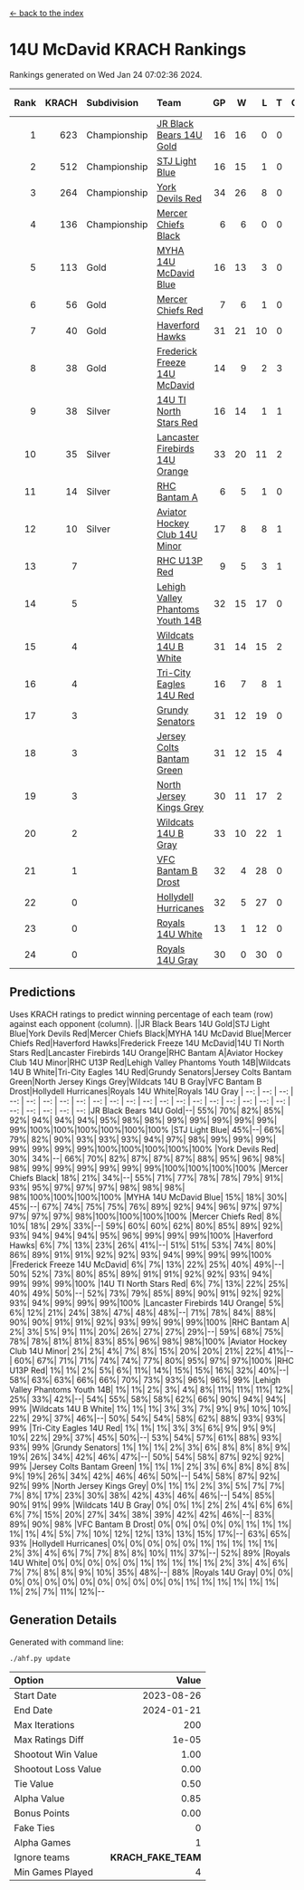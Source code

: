 [<- back to the index](readme.md)
# 14U McDavid KRACH Rankings
Rankings generated on Wed Jan 24 07:02:36 2024.

Rank|KRACH|Subdivision|Team|GP|W|L|T|OTW|OTL|SoS|Exp Wins|Win Diff
---:|---:|:---|:---|---:|---:|---:|---:|---:|---:|---:|---:|---:
1|623|Championship|[JR Black Bears 14U Gold](https://gamesheetstats.com/seasons/3659/teams/140633/schedule)|16|16|0|0|1|0|7|16.8|-0.0
2|512|Championship|[STJ Light Blue](https://gamesheetstats.com/seasons/3659/teams/140639/schedule)|16|15|1|0|0|0|46|15.8|-0.0
3|264|Championship|[York Devils Red](https://gamesheetstats.com/seasons/3659/teams/140644/schedule)|34|26|8|0|0|0|370|26.8|-0.0
4|136|Championship|[Mercer Chiefs Black](https://gamesheetstats.com/seasons/3659/teams/140605/schedule)|6|6|0|0|0|0|3|6.9|0.0
5|113|Gold|[MYHA 14U McDavid Blue](https://gamesheetstats.com/seasons/3659/teams/140636/schedule)|16|13|3|0|0|0|46|13.9|0.0
6|56|Gold|[Mercer Chiefs Red](https://gamesheetstats.com/seasons/3659/teams/140606/schedule)|7|6|1|0|0|0|35|6.9|0.0
7|40|Gold|[Haverford Hawks](https://gamesheetstats.com/seasons/3659/teams/140630/schedule)|31|21|10|0|0|0|93|21.9|0.0
8|38|Gold|[Frederick Freeze 14U McDavid](https://gamesheetstats.com/seasons/3659/teams/140628/schedule)|14|9|2|3|0|0|44|11.4|0.0
9|38|Silver|[14U TI North Stars Red](https://gamesheetstats.com/seasons/3659/teams/140626/schedule)|16|14|1|1|0|0|6|15.4|0.0
10|35|Silver|[Lancaster Firebirds 14U Orange](https://gamesheetstats.com/seasons/3659/teams/140634/schedule)|33|20|11|2|0|0|97|21.9|0.0
11|14|Silver|[RHC Bantam A](https://gamesheetstats.com/seasons/3659/teams/140618/schedule)|6|5|1|0|0|0|3|5.9|0.0
12|10|Silver|[Aviator Hockey Club 14U Minor](https://gamesheetstats.com/seasons/3659/teams/140627/schedule)|17|8|8|1|0|0|115|9.4|0.0
13|7||[RHC U13P Red](https://gamesheetstats.com/seasons/3659/teams/140619/schedule)|9|5|3|1|1|0|29|6.4|0.0
14|5||[Lehigh Valley Phantoms Youth 14B](https://gamesheetstats.com/seasons/3659/teams/140635/schedule)|32|15|17|0|1|1|56|15.9|0.0
15|4||[Wildcats 14U B White](https://gamesheetstats.com/seasons/3659/teams/140643/schedule)|31|14|15|2|1|1|40|15.9|0.0
16|4||[Tri-City Eagles 14U Red](https://gamesheetstats.com/seasons/3659/teams/140640/schedule)|16|7|8|1|1|0|56|8.4|0.0
17|3||[Grundy Senators](https://gamesheetstats.com/seasons/3659/teams/140629/schedule)|31|12|19|0|0|1|116|12.9|0.0
18|3||[Jersey Colts Bantam Green](https://gamesheetstats.com/seasons/3659/teams/140632/schedule)|31|12|15|4|1|0|25|14.9|0.0
19|3||[North Jersey Kings Grey](https://gamesheetstats.com/seasons/3659/teams/140637/schedule)|30|11|17|2|1|1|31|12.9|0.0
20|2||[Wildcats 14U B Gray](https://gamesheetstats.com/seasons/3659/teams/140642/schedule)|33|10|22|1|0|0|39|11.4|0.0
21|1||[VFC Bantam B Drost](https://gamesheetstats.com/seasons/3659/teams/140641/schedule)|32|4|28|0|0|2|127|4.9|0.0
22|0||[Hollydell Hurricanes](https://gamesheetstats.com/seasons/3659/teams/140631/schedule)|32|5|27|0|0|0|22|5.9|0.0
23|0||[Royals 14U White](https://gamesheetstats.com/seasons/3659/teams/140620/schedule)|13|1|12|0|0|1|92|1.9|0.0
24|0||[Royals 14U Gray](https://gamesheetstats.com/seasons/3659/teams/140638/schedule)|30|0|30|0|0|0|71|0.9|0.0

## Predictions
Uses KRACH ratings to predict winning percentage of each team (row) against each opponent (column).
||JR Black Bears 14U Gold|STJ Light Blue|York Devils Red|Mercer Chiefs Black|MYHA 14U McDavid Blue|Mercer Chiefs Red|Haverford Hawks|Frederick Freeze 14U McDavid|14U TI North Stars Red|Lancaster Firebirds 14U Orange|RHC Bantam A|Aviator Hockey Club 14U Minor|RHC U13P Red|Lehigh Valley Phantoms Youth 14B|Wildcats 14U B White|Tri-City Eagles 14U Red|Grundy Senators|Jersey Colts Bantam Green|North Jersey Kings Grey|Wildcats 14U B Gray|VFC Bantam B Drost|Hollydell Hurricanes|Royals 14U White|Royals 14U Gray
| --: | --: | --: | --: | --: | --: | --: | --: | --: | --: | --: | --: | --: | --: | --: | --: | --: | --: | --: | --: | --: | --: | --: | --: | --: 
|JR Black Bears 14U Gold|--| 55%| 70%| 82%| 85%| 92%| 94%| 94%| 94%| 95%| 98%| 98%| 99%| 99%| 99%| 99%| 99%| 99%|100%|100%|100%|100%|100%|100%
|STJ Light Blue| 45%|--| 66%| 79%| 82%| 90%| 93%| 93%| 93%| 94%| 97%| 98%| 99%| 99%| 99%| 99%| 99%| 99%| 99%|100%|100%|100%|100%|100%
|York Devils Red| 30%| 34%|--| 66%| 70%| 82%| 87%| 87%| 87%| 88%| 95%| 96%| 98%| 98%| 99%| 99%| 99%| 99%| 99%| 99%|100%|100%|100%|100%
|Mercer Chiefs Black| 18%| 21%| 34%|--| 55%| 71%| 77%| 78%| 78%| 79%| 91%| 93%| 95%| 97%| 97%| 97%| 98%| 98%| 98%| 98%|100%|100%|100%|100%
|MYHA 14U McDavid Blue| 15%| 18%| 30%| 45%|--| 67%| 74%| 75%| 75%| 76%| 89%| 92%| 94%| 96%| 97%| 97%| 97%| 97%| 97%| 98%|100%|100%|100%|100%
|Mercer Chiefs Red|  8%| 10%| 18%| 29%| 33%|--| 59%| 60%| 60%| 62%| 80%| 85%| 89%| 92%| 93%| 94%| 94%| 94%| 95%| 96%| 99%| 99%| 99%|100%
|Haverford Hawks|  6%|  7%| 13%| 23%| 26%| 41%|--| 51%| 51%| 53%| 74%| 80%| 86%| 89%| 91%| 91%| 92%| 92%| 93%| 94%| 99%| 99%| 99%|100%
|Frederick Freeze 14U McDavid|  6%|  7%| 13%| 22%| 25%| 40%| 49%|--| 50%| 52%| 73%| 80%| 85%| 89%| 91%| 91%| 92%| 92%| 93%| 94%| 99%| 99%| 99%|100%
|14U TI North Stars Red|  6%|  7%| 13%| 22%| 25%| 40%| 49%| 50%|--| 52%| 73%| 79%| 85%| 89%| 90%| 91%| 92%| 92%| 93%| 94%| 99%| 99%| 99%|100%
|Lancaster Firebirds 14U Orange|  5%|  6%| 12%| 21%| 24%| 38%| 47%| 48%| 48%|--| 71%| 78%| 84%| 88%| 90%| 90%| 91%| 91%| 92%| 93%| 99%| 99%| 99%|100%
|RHC Bantam A|  2%|  3%|  5%|  9%| 11%| 20%| 26%| 27%| 27%| 29%|--| 59%| 68%| 75%| 78%| 78%| 81%| 81%| 83%| 85%| 96%| 98%| 98%|100%
|Aviator Hockey Club 14U Minor|  2%|  2%|  4%|  7%|  8%| 15%| 20%| 20%| 21%| 22%| 41%|--| 60%| 67%| 71%| 71%| 74%| 74%| 77%| 80%| 95%| 97%| 97%|100%
|RHC U13P Red|  1%|  1%|  2%|  5%|  6%| 11%| 14%| 15%| 15%| 16%| 32%| 40%|--| 58%| 63%| 63%| 66%| 66%| 70%| 73%| 93%| 96%| 96%| 99%
|Lehigh Valley Phantoms Youth 14B|  1%|  1%|  2%|  3%|  4%|  8%| 11%| 11%| 11%| 12%| 25%| 33%| 42%|--| 54%| 55%| 58%| 58%| 62%| 66%| 90%| 94%| 94%| 99%
|Wildcats 14U B White|  1%|  1%|  1%|  3%|  3%|  7%|  9%|  9%| 10%| 10%| 22%| 29%| 37%| 46%|--| 50%| 54%| 54%| 58%| 62%| 88%| 93%| 93%| 99%
|Tri-City Eagles 14U Red|  1%|  1%|  1%|  3%|  3%|  6%|  9%|  9%|  9%| 10%| 22%| 29%| 37%| 45%| 50%|--| 53%| 54%| 57%| 61%| 88%| 93%| 93%| 99%
|Grundy Senators|  1%|  1%|  1%|  2%|  3%|  6%|  8%|  8%|  8%|  9%| 19%| 26%| 34%| 42%| 46%| 47%|--| 50%| 54%| 58%| 87%| 92%| 92%| 99%
|Jersey Colts Bantam Green|  1%|  1%|  1%|  2%|  3%|  6%|  8%|  8%|  8%|  9%| 19%| 26%| 34%| 42%| 46%| 46%| 50%|--| 54%| 58%| 87%| 92%| 92%| 99%
|North Jersey Kings Grey|  0%|  1%|  1%|  2%|  3%|  5%|  7%|  7%|  7%|  8%| 17%| 23%| 30%| 38%| 42%| 43%| 46%| 46%|--| 54%| 85%| 90%| 91%| 99%
|Wildcats 14U B Gray|  0%|  0%|  1%|  2%|  2%|  4%|  6%|  6%|  6%|  7%| 15%| 20%| 27%| 34%| 38%| 39%| 42%| 42%| 46%|--| 83%| 89%| 90%| 98%
|VFC Bantam B Drost|  0%|  0%|  0%|  0%|  0%|  1%|  1%|  1%|  1%|  1%|  4%|  5%|  7%| 10%| 12%| 12%| 13%| 13%| 15%| 17%|--| 63%| 65%| 93%
|Hollydell Hurricanes|  0%|  0%|  0%|  0%|  0%|  1%|  1%|  1%|  1%|  1%|  2%|  3%|  4%|  6%|  7%|  7%|  8%|  8%| 10%| 11%| 37%|--| 52%| 89%
|Royals 14U White|  0%|  0%|  0%|  0%|  0%|  1%|  1%|  1%|  1%|  1%|  2%|  3%|  4%|  6%|  7%|  7%|  8%|  8%|  9%| 10%| 35%| 48%|--| 88%
|Royals 14U Gray|  0%|  0%|  0%|  0%|  0%|  0%|  0%|  0%|  0%|  0%|  0%|  0%|  1%|  1%|  1%|  1%|  1%|  1%|  1%|  2%|  7%| 11%| 12%|--

## Generation Details

Generated with command line:
```
./ahf.py update
```

| Option | Value |
| :----- | ----: |
| Start Date | 2023-08-26 |
| End Date | 2024-01-21 |
| Max Iterations | 200 |
| Max Ratings Diff | 1e-05 |
| Shootout Win Value | 1.00 |
| Shootout Loss Value | 0.00 |
| Tie Value | 0.50 |
| Alpha Value | 0.85 |
| Bonus Points | 0.00 |
| Fake Ties | 0 |
| Alpha Games | 1 |
| Ignore teams | __KRACH_FAKE_TEAM__ |
| Min Games Played | 4 |

